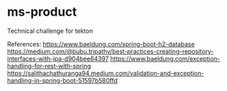 # ms-product
Technical challenge for tekton

References:
https://www.baeldung.com/spring-boot-h2-database
https://medium.com/@bubu.tripathy/best-practices-creating-repository-interfaces-with-jpa-d904bee64397
https://www.baeldung.com/exception-handling-for-rest-with-spring
https://salithachathuranga94.medium.com/validation-and-exception-handling-in-spring-boot-51597b580ffd

